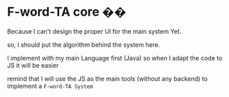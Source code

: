 # F-word-TA core ��

Because I can't design the proper UI for the main system Yet.

so, I should put the algorithm behind the system here.

I implement with my main Language first (Java) so when I adapt the code to JS it will be easier

remind that I will use the JS as the main tools (without any backend) to implement a `F-word-TA System`

